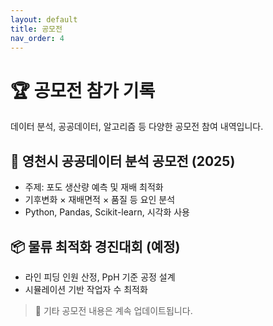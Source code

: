 ```yaml
---
layout: default
title: 공모전
nav_order: 4
---
```


# 🏆 공모전 참가 기록

데이터 분석, 공공데이터, 알고리즘 등 다양한 공모전 참여 내역입니다.

## 🍇 영천시 공공데이터 분석 공모전 (2025)

- 주제: 포도 생산량 예측 및 재배 최적화
- 기후변화 × 재배면적 × 품질 등 요인 분석
- Python, Pandas, Scikit-learn, 시각화 사용

## 📦 물류 최적화 경진대회 (예정)

- 라인 피딩 인원 산정, PpH 기준 공정 설계
- 시뮬레이션 기반 작업자 수 최적화

> 📝 기타 공모전 내용은 계속 업데이트됩니다.
